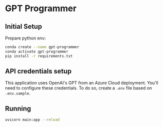 # GPT Programmer

## Initial Setup

Prepare python env:
```sh
conda create --name gpt-programmer
conda activate gpt-programmer
pip install -r requirements.txt
```

## API credentials setup

This application uses OpenAI's GPT from an Azure Cloud deployment.
You'll need to configure these credentials.
To do so, create a `.env` file based on `.env.sample`.

## Running

```sh
uvicorn main:app --reload
```
